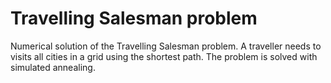 # Travelling Salesman problem

Numerical solution of the Travelling Salesman problem. A traveller needs to visits all cities in a grid using the shortest path. 
The problem is solved with simulated annealing.

